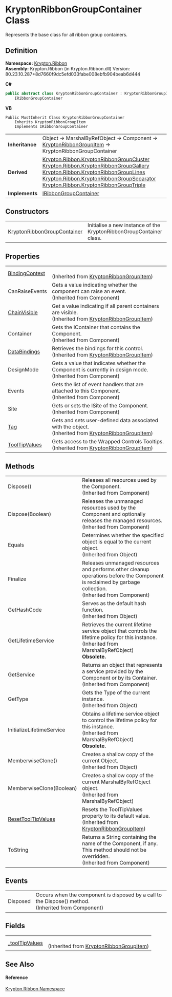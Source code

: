 # KryptonRibbonGroupContainer Class


Represents the base class for all ribbon group containers.



## Definition
**Namespace:** <a href="1e9bc734-cff9-e9b8-f013-94cdac669794.md">Krypton.Ribbon</a>  
**Assembly:** Krypton.Ribbon (in Krypton.Ribbon.dll) Version: 80.23.10.287+8d7660f9dc5efd033fabe008ebfb904beab6d444

**C#**
``` C#
public abstract class KryptonRibbonGroupContainer : KryptonRibbonGroupItem, 
	IRibbonGroupContainer
```
**VB**
``` VB
Public MustInherit Class KryptonRibbonGroupContainer
	Inherits KryptonRibbonGroupItem
	Implements IRibbonGroupContainer
```

<table><tr><td><strong>Inheritance</strong></td><td>Object  →  MarshalByRefObject  →  Component  →  <a href="42b4e823-3d0e-29bf-ca83-927a7a58295d.md">KryptonRibbonGroupItem</a>  →  KryptonRibbonGroupContainer</td></tr>
<tr><td><strong>Derived</strong></td><td><a href="231586b3-0170-8b8c-f6db-d661236d2a25.md">Krypton.Ribbon.KryptonRibbonGroupCluster</a><br /><a href="f687c768-aa72-8583-c560-27549423dd1e.md">Krypton.Ribbon.KryptonRibbonGroupGallery</a><br /><a href="6994b59a-c2c4-05d8-de57-35da83b5fafd.md">Krypton.Ribbon.KryptonRibbonGroupLines</a><br /><a href="a28dca08-8c02-b07e-b02e-cf448749f76c.md">Krypton.Ribbon.KryptonRibbonGroupSeparator</a><br /><a href="60d0d94b-667a-95aa-d8f7-eae4b37e211b.md">Krypton.Ribbon.KryptonRibbonGroupTriple</a></td></tr>
<tr><td><strong>Implements</strong></td><td><a href="351ebf7f-3d21-65b9-93b1-646692bbdeb0.md">IRibbonGroupContainer</a></td></tr>
</table>



## Constructors
<table>
<tr>
<td><a href="8044ffe0-5b55-e332-12dc-80b17c224fc1.md">KryptonRibbonGroupContainer</a></td>
<td>Initialise a new instance of the KryptonRibbonGroupContainer class.</td></tr>
</table>

## Properties
<table>
<tr>
<td><a href="c9f41166-b541-4efc-c022-7bf3fad1b338.md">BindingContext</a></td>
<td><br />(Inherited from <a href="42b4e823-3d0e-29bf-ca83-927a7a58295d.md">KryptonRibbonGroupItem</a>)</td></tr>
<tr>
<td>CanRaiseEvents</td>
<td>Gets a value indicating whether the component can raise an event.<br />(Inherited from Component)</td></tr>
<tr>
<td><a href="302e2c6c-a240-ed7c-5bbf-0db525ef4a32.md">ChainVisible</a></td>
<td>Get a value indicating if all parent containers are visible.<br />(Inherited from <a href="42b4e823-3d0e-29bf-ca83-927a7a58295d.md">KryptonRibbonGroupItem</a>)</td></tr>
<tr>
<td>Container</td>
<td>Gets the IContainer that contains the Component.<br />(Inherited from Component)</td></tr>
<tr>
<td><a href="27c19a8c-9d52-40d5-9190-6d7fb79ce391.md">DataBindings</a></td>
<td>Retrieves the bindings for this control.<br />(Inherited from <a href="42b4e823-3d0e-29bf-ca83-927a7a58295d.md">KryptonRibbonGroupItem</a>)</td></tr>
<tr>
<td>DesignMode</td>
<td>Gets a value that indicates whether the Component is currently in design mode.<br />(Inherited from Component)</td></tr>
<tr>
<td>Events</td>
<td>Gets the list of event handlers that are attached to this Component.<br />(Inherited from Component)</td></tr>
<tr>
<td>Site</td>
<td>Gets or sets the ISite of the Component.<br />(Inherited from Component)</td></tr>
<tr>
<td><a href="8f0958de-84a9-b6c7-700f-32549d83cf88.md">Tag</a></td>
<td>Gets and sets user-defined data associated with the object.<br />(Inherited from <a href="42b4e823-3d0e-29bf-ca83-927a7a58295d.md">KryptonRibbonGroupItem</a>)</td></tr>
<tr>
<td><a href="ab122b1c-b5e5-dfd9-e66a-286ea03ea3cb.md">ToolTipValues</a></td>
<td>Gets access to the Wrapped Controls Tooltips.<br />(Inherited from <a href="42b4e823-3d0e-29bf-ca83-927a7a58295d.md">KryptonRibbonGroupItem</a>)</td></tr>
</table>

## Methods
<table>
<tr>
<td>Dispose()</td>
<td>Releases all resources used by the Component.<br />(Inherited from Component)</td></tr>
<tr>
<td>Dispose(Boolean)</td>
<td>Releases the unmanaged resources used by the Component and optionally releases the managed resources.<br />(Inherited from Component)</td></tr>
<tr>
<td>Equals</td>
<td>Determines whether the specified object is equal to the current object.<br />(Inherited from Object)</td></tr>
<tr>
<td>Finalize</td>
<td>Releases unmanaged resources and performs other cleanup operations before the Component is reclaimed by garbage collection.<br />(Inherited from Component)</td></tr>
<tr>
<td>GetHashCode</td>
<td>Serves as the default hash function.<br />(Inherited from Object)</td></tr>
<tr>
<td>GetLifetimeService</td>
<td>Retrieves the current lifetime service object that controls the lifetime policy for this instance.<br />(Inherited from MarshalByRefObject)<br /><strong>Obsolete.</strong></td></tr>
<tr>
<td>GetService</td>
<td>Returns an object that represents a service provided by the Component or by its Container.<br />(Inherited from Component)</td></tr>
<tr>
<td>GetType</td>
<td>Gets the Type of the current instance.<br />(Inherited from Object)</td></tr>
<tr>
<td>InitializeLifetimeService</td>
<td>Obtains a lifetime service object to control the lifetime policy for this instance.<br />(Inherited from MarshalByRefObject)<br /><strong>Obsolete.</strong></td></tr>
<tr>
<td>MemberwiseClone()</td>
<td>Creates a shallow copy of the current Object.<br />(Inherited from Object)</td></tr>
<tr>
<td>MemberwiseClone(Boolean)</td>
<td>Creates a shallow copy of the current MarshalByRefObject object.<br />(Inherited from MarshalByRefObject)</td></tr>
<tr>
<td><a href="4c31e104-2033-89a2-6523-f8f6d16791ca.md">ResetToolTipValues</a></td>
<td>Resets the ToolTipValues property to its default value.<br />(Inherited from <a href="42b4e823-3d0e-29bf-ca83-927a7a58295d.md">KryptonRibbonGroupItem</a>)</td></tr>
<tr>
<td>ToString</td>
<td>Returns a String containing the name of the Component, if any. This method should not be overridden.<br />(Inherited from Component)</td></tr>
</table>

## Events
<table>
<tr>
<td>Disposed</td>
<td>Occurs when the component is disposed by a call to the Dispose() method.<br />(Inherited from Component)</td></tr>
</table>

## Fields
<table>
<tr>
<td><a href="2b4a688f-28a6-a1ec-8dcf-1006667ef77f.md">_toolTipValues</a></td>
<td><br />(Inherited from <a href="42b4e823-3d0e-29bf-ca83-927a7a58295d.md">KryptonRibbonGroupItem</a>)</td></tr>
</table>

## See Also


#### Reference
<a href="1e9bc734-cff9-e9b8-f013-94cdac669794.md">Krypton.Ribbon Namespace</a>  

